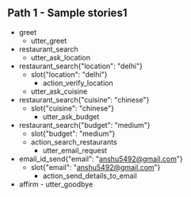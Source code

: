 ## Path 1 - Sample stories1
* greet
    - utter_greet
* restaurant_search
    - utter_ask_location
* restaurant_search{"location": "delhi"}
    - slot{"location": "delhi"}
	  - action_verify_location
    - utter_ask_cuisine
* restaurant_search{"cuisine": "chinese"}
    - slot{"cuisine": "chinese"}
	  - utter_ask_budget
* restaurant_search{"budget": "medium"}
    - slot{"budget": "medium"}
    - action_search_restaurants
	  - utter_email_request
* email_id_send{"email": "anshu5492@gmail.com"}
    - slot{"email": "anshu5492@gmail.com"}
	  - action_send_details_to_email
* affirm
	  - utter_goodbye





